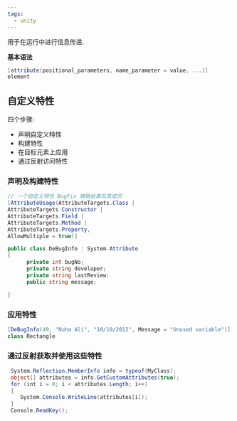 ```yaml
---
tags:
  - unity
---
```

用于在运行中进行信息传递.

**基本语法**

```c#
[attribute(positional_parameters, name_parameter = value, ...)]
element
```

## 自定义特性

四个步骤:

- 声明自定义特性
- 构建特性
- 在目标元素上应用
- 通过反射访问特性

### 声明及构建特性

```c#
// 一个自定义特性 BugFix 被赋给类及其成员
[AttributeUsage(AttributeTargets.Class |
AttributeTargets.Constructor |
AttributeTargets.Field |
AttributeTargets.Method |
AttributeTargets.Property,
AllowMultiple = true)]

public class DeBugInfo : System.Attribute
{
	  private int bugNo;
	  private string developer;
	  private string lastReview;
	  public string message;

}
```

### 应用特性

```c#
[DeBugInfo(49, "Nuha Ali", "10/10/2012", Message = "Unused variable")]
class Rectangle
```


### 通过反射获取并使用这些特性

```c#
 System.Reflection.MemberInfo info = typeof(MyClass);  
 object[] attributes = info.GetCustomAttributes(true);  
 for (int i = 0; i < attributes.Length; i++)  
 {  
	System.Console.WriteLine(attributes[i]);  
 }  
 Console.ReadKey();
```